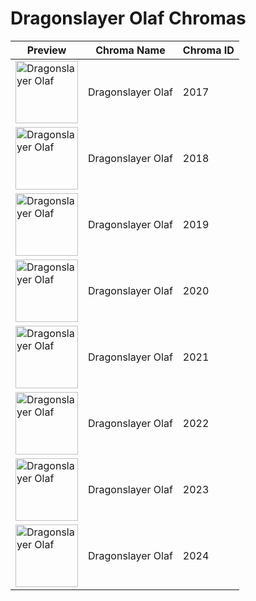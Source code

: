 # Dragonslayer Olaf Chromas

| Preview | Chroma Name | Chroma ID |
|---|---|---|
| <img src='https://raw.communitydragon.org/latest/plugins/rcp-be-lol-game-data/global/default/v1/champion-chroma-images/2/2017.png' alt='Dragonslayer Olaf' width='100'> | Dragonslayer Olaf | 2017 |
| <img src='https://raw.communitydragon.org/latest/plugins/rcp-be-lol-game-data/global/default/v1/champion-chroma-images/2/2018.png' alt='Dragonslayer Olaf' width='100'> | Dragonslayer Olaf | 2018 |
| <img src='https://raw.communitydragon.org/latest/plugins/rcp-be-lol-game-data/global/default/v1/champion-chroma-images/2/2019.png' alt='Dragonslayer Olaf' width='100'> | Dragonslayer Olaf | 2019 |
| <img src='https://raw.communitydragon.org/latest/plugins/rcp-be-lol-game-data/global/default/v1/champion-chroma-images/2/2020.png' alt='Dragonslayer Olaf' width='100'> | Dragonslayer Olaf | 2020 |
| <img src='https://raw.communitydragon.org/latest/plugins/rcp-be-lol-game-data/global/default/v1/champion-chroma-images/2/2021.png' alt='Dragonslayer Olaf' width='100'> | Dragonslayer Olaf | 2021 |
| <img src='https://raw.communitydragon.org/latest/plugins/rcp-be-lol-game-data/global/default/v1/champion-chroma-images/2/2022.png' alt='Dragonslayer Olaf' width='100'> | Dragonslayer Olaf | 2022 |
| <img src='https://raw.communitydragon.org/latest/plugins/rcp-be-lol-game-data/global/default/v1/champion-chroma-images/2/2023.png' alt='Dragonslayer Olaf' width='100'> | Dragonslayer Olaf | 2023 |
| <img src='https://raw.communitydragon.org/latest/plugins/rcp-be-lol-game-data/global/default/v1/champion-chroma-images/2/2024.png' alt='Dragonslayer Olaf' width='100'> | Dragonslayer Olaf | 2024 |
